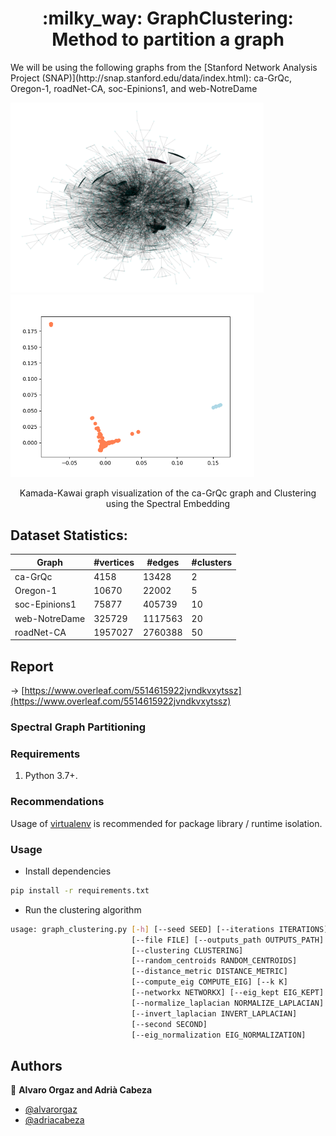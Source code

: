 <h1 align="center">:milky_way: GraphClustering: Method to partition a graph</h1>
We will be using the following graphs from the [Stanford Network Analysis Project (SNAP)](http://snap.stanford.edu/data/index.html): ca-GrQc, Oregon-1, roadNet-CA, soc-Epinions1, and web-NotreDame

<p float="center">
  <img src="docs/images/ca-GrQc_kamada_kawai_graph_colormap2clusters.png" width="405" />
  <img src="docs/images/ca-GrQcSpectralClustering2D.png" width="390" /> 
</p>

<p align="center">
  Kamada-Kawai graph visualization of the ca-GrQc graph and Clustering using the Spectral Embedding 
</p>


## Dataset Statistics: 

| Graph         | #vertices | #edges  | #clusters |
|---------------|-----------|---------|-----------|
| ca-GrQc       | 4158      | 13428   | 2         |
| Oregon-1      | 10670     | 22002   | 5         |
| soc-Epinions1 | 75877     | 405739  | 10        |
| web-NotreDame | 325729    | 1117563 | 20        |
| roadNet-CA    | 1957027   | 2760388 | 50        |

## Report
-> [https://www.overleaf.com/5514615922jvndkvxytssz](https://www.overleaf.com/5514615922jvndkvxytssz)


### Spectral Graph Partitioning

 
### Requirements

1. Python 3.7+.

### Recommendations
Usage of [virtualenv](https://realpython.com/blog/python/python-virtual-environments-a-primer/) is recommended for package library / runtime isolation.


### Usage
- Install dependencies

```bash
pip install -r requirements.txt
```

- Run the clustering algorithm
```bash
usage: graph_clustering.py [-h] [--seed SEED] [--iterations ITERATIONS]
                           [--file FILE] [--outputs_path OUTPUTS_PATH]
                           [--clustering CLUSTERING]
                           [--random_centroids RANDOM_CENTROIDS]
                           [--distance_metric DISTANCE_METRIC]
                           [--compute_eig COMPUTE_EIG] [--k K]
                           [--networkx NETWORKX] [--eig_kept EIG_KEPT]
                           [--normalize_laplacian NORMALIZE_LAPLACIAN]
                           [--invert_laplacian INVERT_LAPLACIAN]
                           [--second SECOND]
                           [--eig_normalization EIG_NORMALIZATION]
```

## Authors

👤 **Alvaro Orgaz and Adrià Cabeza**

- [@alvarorgaz](https://github.com/alvarorgaz)
- [@adriacabeza](https://github.com/adriacabeza)
